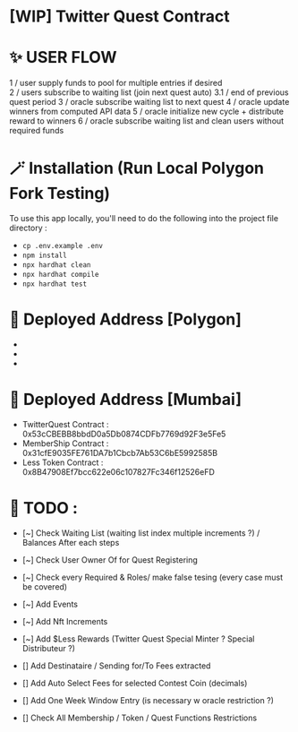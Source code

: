 #  [WIP] Twitter Quest Contract
# ✨ USER FLOW 
1 / user supply funds to pool for multiple entries if desired  
2 / users subscribe to waiting list (join next quest auto)
3.1 / end of previous quest period
3 / oracle subscribe waiting list to next quest
4 / oracle update winners from computed API data 
5 / oracle initialize new cycle + distribute reward to winners 
6 / oracle subscribe waiting list and clean users without required funds 

# 🪄 Installation (Run Local Polygon Fork Testing) 
To use this app locally, you'll need to do the following
 into the project file directory :
- `cp .env.example .env`
- `npm install`
- `npx hardhat clean`
- `npx hardhat compile`
- `npx hardhat test`

# 📖 Deployed Address [Polygon]
-
-
-

# 📖 Deployed Address [Mumbai]
- TwitterQuest Contract : 0x53cCBEBB8bbdD0a5Db0874CDFb7769d92F3e5Fe5
- MemberShip Contract : 0x31cfE9035FE761DA7b1Cbcb7Ab53C6bE5992585B
- Less Token Contract : 0x8B47908Ef7bcc622e06c107827Fc346f12526eFD

# 🚀 TODO : 
- [~] Check Waiting List (waiting list index multiple increments ?) / Balances After each steps
- [~] Check User Owner Of for Quest Registering
- [~] Check every Required & Roles/ make false tesing (every case must be covered)
- [~] Add Events
- [~] Add Nft Increments
- [~] Add $Less Rewards (Twitter Quest Special Minter ? Special Distributeur ?)
- [] Add Destinataire / Sending for/To Fees extracted 
- [] Add Auto Select Fees for selected Contest Coin (decimals)
- [] Add One Week Window Entry (is necessary w oracle restriction ?)

- [] Check All Membership / Token / Quest Functions Restrictions

